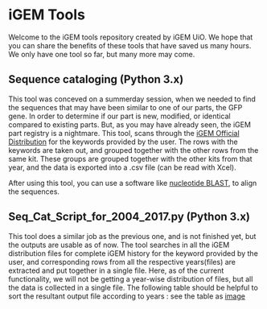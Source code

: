 # iGEM Tools
Welcome to the iGEM tools repository created by iGEM UiO. We hope that you can share the benefits of these tools that have saved us many hours. We only have one tool so far, but many more may come.

## Sequence cataloging (Python 3.x)
This tool was conceved on a summerday session, when we needed to find the sequences that may have been similar to one of our parts, the GFP gene. In order to determine if our part is new, modified, or identical compared to existing parts.
But, as you may have already seen, the iGEM part registry is a nightmare. This tool, scans through the [iGEM Official Distribution](http://parts.igem.org/assembly/libraries.cgi) for the keywords provided by the user.
The rows with the keywords are taken out, and grouped together with the other rows from the same kit. These groups are grouped together with the other kits from that year, and the data is exported into a .csv file (can be read with Xcel).


After using this tool, you can use a software like [nucleotide BLAST](blast.ncbi.nlm.nih.gov/Blast.cgi), to align the sequences.


## Seq_Cat_Script_for_2004_2017.py (Python 3.x)
This tool does a similar job as the previous one, and is not finished yet, but the outputs are usable as of now.
The tool searches in all the iGEM distribution files for complete iGEM history for the keyword provided by the user, and corresponding rows from all the respective years(files) are extracted and put together in a single file. Here, as of the current functionality, we will not be getting a year-wise distribution of files, but all the data is collected in a single file.
The following table should be helpful to sort the resultant output file according to years :
see the table as [image](https://goo.gl/hoikgy)
